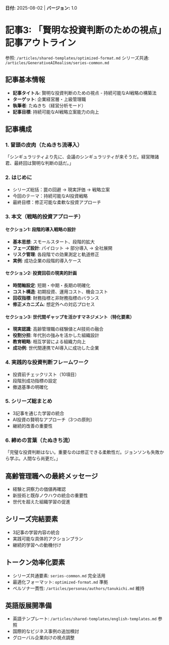 **日付:** 2025-08-02 | **バージョン:** 1.0

# 記事3: 「賢明な投資判断のための視点」記事アウトライン

参照: `/articles/shared-templates/optimized-format.md`
シリーズ共通: `/articles/GenerativeAIRealism/series-common.md`

## 記事基本情報
- **記事タイトル**: 賢明な投資判断のための視点 - 持続可能なAI戦略の構築法
- **ターゲット**: 企業経営層・上級管理職
- **執筆者**: たぬきち（経営分析モード）
- **記事目標**: 持続可能なAI戦略立案能力の向上

## 記事構成

### 1. 冒頭の皮肉（たぬきち流導入）
「シンギュラリティより先に、会議のシンギュラリティが来そうだ。経営陣諸君、最終回は賢明な判断の話だ。」

### 2. はじめに
- シリーズ総括：罠の回避 → 現実評価 → 戦略立案
- 今回のテーマ：持続可能なAI投資戦略
- 最終目標：修正可能な柔軟な投資アプローチ

### 3. 本文（戦略的投資アプローチ）

#### セクション1: 段階的導入戦略の設計
- **基本思想**: スモールスタート、段階的拡大
- **フェーズ設計**: パイロット → 部分導入 → 全社展開
- **リスク管理**: 各段階での効果測定と軌道修正
- **実例**: 成功企業の段階的導入ケース

#### セクション2: 投資回収の現実的計画
- **時間軸設定**: 短期・中期・長期の明確化
- **コスト構造**: 初期投資、運用コスト、機会コスト
- **回収指標**: 財務指標と非財務指標のバランス
- **修正メカニズム**: 想定外への対応プロセス

#### セクション3: 世代間ギャップを活かすマネジメント（特化要素）
- **現実認識**: 高齢管理職の経験値とAI技術の融合
- **役割分担**: 年代別の強みを活かした組織設計
- **教育戦略**: 相互学習による組織力向上
- **成功例**: 世代間連携でAI導入に成功した企業

### 4. 実践的な投資判断フレームワーク
- 投資前チェックリスト（10項目）
- 段階別成功指標の設定
- 撤退基準の明確化

### 5. シリーズ総まとめ
- 3記事を通じた学習の統合
- AI投資の賢明なアプローチ（3つの原則）
- 継続的改善の重要性

### 6. 締めの言葉（たぬきち流）
「完璧な投資判断はない。重要なのは修正できる柔軟性だ。ジョンソンも失敗から学ぶ。人間なら尚更だ。」

## 高齢管理職への最終メッセージ
- 経験と洞察力の価値再確認
- 新技術と既存ノウハウの統合の重要性
- 世代を超えた組織学習の促進

## シリーズ完結要素
- 3記事の学習内容の統合
- 実践可能な具体的アクションプラン
- 継続的学習への動機付け

## トークン効率化要素
- シリーズ共通要素: `series-common.md` 完全活用
- 最適化フォーマット: `optimized-format.md` 準拠
- ペルソナ一貫性: `/articles/personas/authors/tanukichi.md` 維持

## 英語版展開準備
- 英語テンプレート: `/articles/shared-templates/english-templates.md` 参照
- 国際的なビジネス事例の追加検討
- グローバル企業向けの視点調整